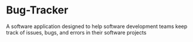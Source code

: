 # Bug-Tracker
A software application designed to help software development teams keep track of issues, bugs, and errors in their software projects
